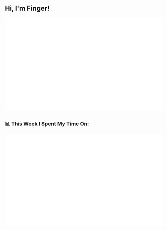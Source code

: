 <h2> Hi, I'm Finger!</h2>

<img align="right" src="https://raw.githubusercontent.com/spianmo/github-stats/master/generated/overview.svg#gh-light-mode-only">

<!-- <img align="right" height="160em" src="https://github-readme-stats-eight-theta.vercel.app/api/top-langs/?username=spianmo&layout=compact&langs_count=8&theme=algolia"/>	 -->
	
```go
package main

type Me struct {
	Name   string
	Job    string
	Code   string
	Skills string
}

func main() {
	me := &Me{
		Name:   "Finger",
		Job:    "Client-side Engineer",
		Code:   "Java, Kotlin, C#, Rust and C++ and Others",
		Skills: "Android, Security, Cross-platform client, NLP, CV, ASR ^o^",
	}
	_ = me
}
```


<h3>📊 This Week I Spent My Time On:</h3>
<img align='right' src="https://raw.githubusercontent.com/spianmo/github-stats/master/generated/languages.svg#gh-light-mode-only">

<!--START_SECTION:waka-->

```txt
Python                 5 hrs 27 mins   ████████████▓░░░░░░░░░░░░   50.32 %
TypeScript             2 hrs 14 mins   █████▒░░░░░░░░░░░░░░░░░░░   20.76 %
Docker                 57 mins         ██▒░░░░░░░░░░░░░░░░░░░░░░   08.77 %
Kotlin                 45 mins         █▓░░░░░░░░░░░░░░░░░░░░░░░   07.04 %
Markdown               23 mins         █░░░░░░░░░░░░░░░░░░░░░░░░   03.68 %
```

<!--END_SECTION:waka-->
